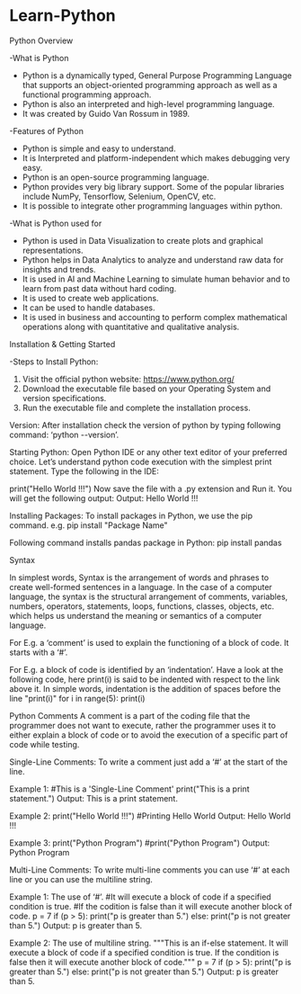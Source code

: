 # Learn-Python


Python Overview

-What is Python
* Python is a dynamically typed, General Purpose Programming Language that supports an object-oriented programming approach as well as a functional programming approach.
* Python is also an interpreted and high-level programming language.
* It was created by Guido Van Rossum in 1989.

-Features of Python
* Python is simple and easy to understand.
* It is Interpreted and platform-independent which makes debugging very easy.
* Python is an open-source programming language.
* Python provides very big library support. Some of the popular libraries include NumPy, Tensorflow, Selenium, OpenCV, etc.
* It is possible to integrate other programming languages within python.

-What is Python used for
* Python is used in Data Visualization to create plots and graphical representations.
* Python helps in Data Analytics to analyze and understand raw data for insights and trends.
* It is used in AI and Machine Learning to simulate human behavior and to learn from past data without hard coding.
* It is used to create web applications.
* It can be used to handle databases.
* It is used in business and accounting to perform complex mathematical operations along with quantitative and qualitative analysis.


Installation & Getting Started

-Steps to Install Python:
1. Visit the official python website: https://www.python.org/
2. Download the executable file based on your Operating System and version specifications.
3. Run the executable file and complete the installation process.
   
Version:
After installation check the version of python by typing following command: ‘python --version’.

Starting Python:
Open Python IDE or any other text editor of your preferred choice. Let’s understand python code execution with the simplest print statement. Type the following in the IDE: 

print("Hello World !!!")
Now save the file with a .py extension and Run it. You will get the following output:
Output: Hello World !!!
 
Installing Packages:
To install packages in Python, we use the pip command. 
e.g. pip install "Package Name"

Following command installs pandas package in Python:
pip install pandas


Syntax

In simplest words, Syntax is the arrangement of words and phrases to create well-formed sentences in a language. In the case of a computer language, the syntax is the structural arrangement of comments, variables, numbers, operators, statements, loops, functions, classes, objects, etc. which helps us understand the meaning or semantics of a computer language.

For E.g. a ‘comment’ is used to explain the functioning of a block of code. It starts with a ‘#’.

For E.g. a block of code is identified by an ‘indentation’. Have a look at the following code, here print(i) is said to be indented with respect to the link above it. In simple words, indentation is the addition of spaces before the line "print(i)"
for i in range(5):
    print(i)


Python Comments
A comment is a part of the coding file that the programmer does not want to execute, rather the programmer uses it to either explain a block of code or to avoid the execution of a specific part of code while testing.

Single-Line Comments:
To write a comment just add a ‘#’ at the start of the line.

Example 1:
#This is a 'Single-Line Comment'
print("This is a print statement.")
Output:   This is a print statement. 
 
Example 2:
print("Hello World !!!") #Printing Hello World
Output:   Hello World !!!
 
Example 3:
print("Python Program")
#print("Python Program")
Output:   Python Program

Multi-Line Comments:
To write multi-line comments you can use ‘#’ at each line or you can use the multiline string.

Example 1: The use of ‘#’.
#It will execute a block of code if a specified condition is true.
#If the codition is false than it will execute another block of code.
p = 7
if (p > 5):
    print("p is greater than 5.")
else:
    print("p is not greater than 5.")
Output:   p is greater than 5.

Example 2: The use of multiline string.
"""This is an if-else statement.
It will execute a block of code if a specified condition is true.
If the condition is false then it will execute another block of code."""
p = 7
if (p > 5):
    print("p is greater than 5.")
else:
    print("p is not greater than 5.")
Output:   p is greater than 5.
